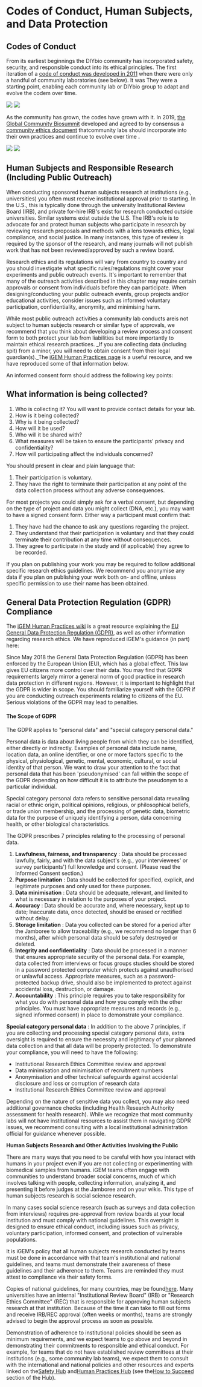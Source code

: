 # Codes of Conduct, Human Subjects, and Data Protection
## Codes of Conduct

From its earliest beginnings the DIYbio community has incorporated safety, security, and responsible conduct into its ethical principles. The first iteration of a [code of conduct was developed in 2011](https://diybio.org/codes/) when there were only a handful of community laboratories (see below). It was They were a starting point, enabling each community lab or DIYbio group to adapt and evolve the codem over time.

![](img/image64.png) ![](img/image2.png)

As the community has grown, the codes have grown with it. In 2019, [the Global Community Biosummit](https://www.biosummit.org/) developed and agreed to by consensus a [community ethics document](https://www.biosummit.org/ethics) thatcommunity labs should incorporate into their own practices and continue to evolve over time **.**

![](img/image33.jpg) ![](img/image70.jpg)

## **Human Subjects and Responsible Research (Including Public Outreach)**

When conducting sponsored human subjects research at institutions (e.g., universities) you often must receive institutional approval prior to starting. In the U.S., this is typically done through the university Institutional Review Board (IRB), and private for-hire IRB&#39;s exist for research conducted outside universities. Similar systems exist outside the U.S. The IRB&#39;s role is to advocate for and protect human subjects who participate in research by reviewing research proposals and methods with a lens towards ethics, legal compliance, and social justice. In many instances, this type of review is required by the sponsor of the research, and many journals will not publish work that has not been reviewed/approved by such a review board.

Research ethics and its regulations will vary from country to country and you should investigate what specific rules/regulations might cover your experiments and public outreach events. It&#39;s important to remember that many of the outreach activities described in this chapter may require certain approvals or consent from individuals before they can participate. When designing/conducting your public outreach events, group projects and/or educational activities, consider issues such as informed voluntary participation, confidentiality, anonymity, and minimising harm.

While most public outreach activities a community lab conducts areis not subject to human subjects research or similar type of approvals, we recommend that you think about developing a review process and consent form to both protect your lab from liabilities but more importantly to maintain ethical research practices. _If you are collecting data (including spit) from a minor, you will need to obtain consent from their legal guardian(s)._The [iGEM Human Practices page](https://2019.igem.org/Human_Practices/Resources) is a useful resource, and we have reproduced some of that information below.

An informed consent form should address the following key points:

## What information is being collected?

1. Who is collecting it? You will want to provide contact details for your lab.
2. How is it being collected?
3. Why is it being collected?
4. How will it be used?
5. Who will it be shared with?
6. What measures will be taken to ensure the participants&#39; privacy and confidentiality?
7. How will participating affect the individuals concerned?

You should present in clear and plain language that:

1. Their participation is voluntary.
2. They have the right to terminate their participation at any point of the data collection process without any adverse consequences.

For most projects you could simply ask for a verbal consent, but depending on the type of project and data you might collect (DNA, etc.), you may want to have a signed consent form. Either way a participant must confirm that:

1. They have had the chance to ask any questions regarding the project.
2. They understand that their participation is voluntary and that they could terminate their contribution at any time without consequences.
3. They agree to participate in the study and (if applicable) they agree to be recorded.

If you plan on publishing your work you may be required to follow additional specific research ethics guidelines. We recommend you anonymise any data if you plan on publishing your work both on- and offline, unless specific permission to use their name has been obtained.

## **General Data Protection Regulation (GDPR) Compliance**

The [iGEM Human Practices wiki](https://2019.igem.org/Human_Practices/Resources) is a great resource explaining the [EU General Data Protection Regulation (GDPR)](https://ec.europa.eu/info/law/law-topic/data-protection_en), as well as other information regarding research ethics. We have reproduced iGEM&#39;s guidance (in part) here:

Since May 2018 the General Data Protection Regulation (GDPR) has been enforced by the European Union (EU), which has a global effect. This law gives EU citizens more control over their data. You may find that GDPR requirements largely mirror a general norm of good practice in research data protection in different regions. However, it is important to highlight that the GDPR is wider in scope. You should familiarize yourself with the GDPR if you are conducting outreach experiments relating to citizens of the EU. Serious violations of the GDPR may lead to penalties.

#### **The Scope of GDPR**

The GDPR applies to &quot;personal data&quot; and &quot;special category personal data.&quot;

Personal data is data about living people from which they can be identified, either directly or indirectly. Examples of personal data include name, location data, an online identifier, or one or more factors specific to the physical, physiological, genetic, mental, economic, cultural, or social identity of that person. We want to draw your attention to the fact that personal data that has been &#39;pseudonymised&#39; can fall within the scope of the GDPR depending on how difficult it is to attribute the pseudonym to a particular individual.

Special category personal data refers to sensitive personal data revealing racial or ethnic origin, political opinions, religious, or philosophical beliefs, or trade union membership, and the processing of genetic data, biometric data for the purpose of uniquely identifying a person, data concerning health, or other biological characteristics.

The GDPR prescribes 7 principles relating to the processing of personal data.

1. **Lawfulness, fairness, and transparency** : Data should be processed lawfully, fairly, and with the data subject&#39;s (e.g., your interviewees&#39; or survey participants&#39;) full knowledge and consent. (Please read the Informed Consent section.)
2. **Purpose limitation** : Data should be collected for specified, explicit, and legitimate purposes and only used for these purposes.
3. **Data minimisation** : Data should be adequate, relevant, and limited to what is necessary in relation to the purposes of your project.
4. **Accuracy** : Data should be accurate and, where necessary, kept up to date; Inaccurate data, once detected, should be erased or rectified without delay.
5. **Storage limitation** : Data you collected can be stored for a period after the Jamboree to allow traceability (e.g., we recommend no longer than 6 months), after which personal data should be safely destroyed or deleted.
6. **Integrity and confidentiality** : Data should be processed in a manner that ensures appropriate security of the personal data. For example, data collected from interviews or focus groups studies should be stored in a password protected computer which protects against unauthorised or unlawful access. Appropriate measures, such as a password-protected backup drive, should also be implemented to protect against accidental loss, destruction, or damage.
7. **Accountability** : This principle requires you to take responsibility for what you do with personal data and how you comply with the other principles. You must have appropriate measures and records (e.g., signed informed consent) in place to demonstrate your compliance.

**Special category personal data** : In addition to the above 7 principles, if you are collecting and processing special category personal data, extra oversight is required to ensure the necessity and legitimacy of your planned data collection and that all data will be properly protected. To demonstrate your compliance, you will need to have the following:

- Institutional Research Ethics Committee review and approval
- Data minimisation and minimisation of recruitment numbers
- Anonymisation and other technical safeguards against accidental disclosure and loss or corruption of research data
- Institutional Research Ethics Committee review and approval

Depending on the nature of sensitive data you collect, you may also need additional governance checks (including Health Research Authority assessment for health research). While we recognize that most community labs will not have institutional resources to assist them in navigating GDPR issues, we recommend consulting with a local institutional administration official for guidance whenever possible.

**Human Subjects Research and Other Activities Involving the Public**

There are many ways that you need to be careful with how you interact with humans in your project even if you are not collecting or experimenting with biomedical samples from humans. iGEM teams often engage with communities to understand broader social concerns, much of which involves talking with people, collecting information, analyzing it, and presenting it before judges at the Jamboree and on your wikis. This type of human subjects research is social science research.

In many cases social science research (such as surveys and data collection from interviews) requires pre-approval from review boards at your local institution and must comply with national guidelines. This oversight is designed to ensure ethical conduct, including issues such as privacy, voluntary participation, informed consent, and protection of vulnerable populations.

It is iGEM&#39;s policy that all human subjects research conducted by teams must be done in accordance with that team&#39;s institutional and national guidelines, and teams must demonstrate their awareness of these guidelines and their adherence to them. Teams are reminded they must attest to compliance via their safety forms.

Copies of national guidelines, for many countries, may be found[here](https://www.hhs.gov/ohrp/sites/default/files/2018-International-Compilation-of-Human-Research-Standards.pdf). Many universities have an internal &quot;Institutional Review Board&quot; (IRB) or &quot;Research Ethics Committee&quot; (REC) that is responsible for approving human subjects research at that institution. Because of the time it can take to fill out forms and receive IRB/REC approval (often weeks or months), teams are strongly advised to begin the approval process as soon as possible.

Demonstration of adherence to institutional policies should be seen as minimum requirements, and we expect teams to go above and beyond in demonstrating their commitments to responsible and ethical conduct. For example, for teams that do not have established review committees at their institutions (e.g., some community lab teams), we expect them to consult with the international and national policies and other resources and experts linked on the[Safety Hub](https://2019.igem.org/Safety) and[Human Practices Hub](https://2019.igem.org/Human_Practices) (see the[How to Succeed](https://2019.igem.org/Human_Practices/How_to_Succeed) section of the Hub).